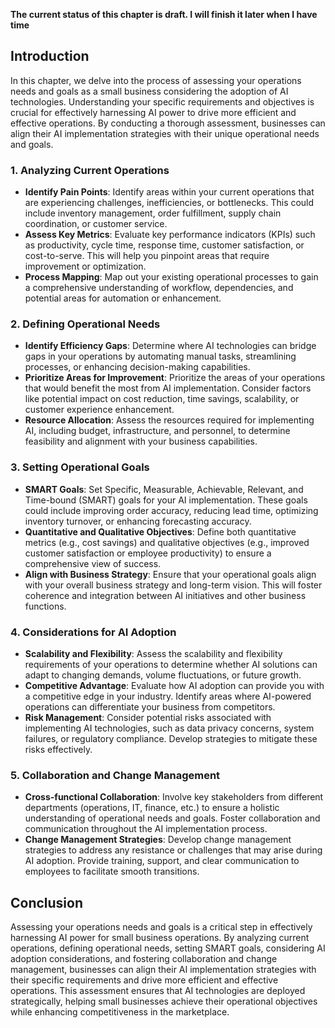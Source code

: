 **The current status of this chapter is draft. I will finish it later when I have time**

Introduction
------------

In this chapter, we delve into the process of assessing your operations needs and goals as a small business considering the adoption of AI technologies. Understanding your specific requirements and objectives is crucial for effectively harnessing AI power to drive more efficient and effective operations. By conducting a thorough assessment, businesses can align their AI implementation strategies with their unique operational needs and goals.

### 1. Analyzing Current Operations

* **Identify Pain Points**: Identify areas within your current operations that are experiencing challenges, inefficiencies, or bottlenecks. This could include inventory management, order fulfillment, supply chain coordination, or customer service.
* **Assess Key Metrics**: Evaluate key performance indicators (KPIs) such as productivity, cycle time, response time, customer satisfaction, or cost-to-serve. This will help you pinpoint areas that require improvement or optimization.
* **Process Mapping**: Map out your existing operational processes to gain a comprehensive understanding of workflow, dependencies, and potential areas for automation or enhancement.

### 2. Defining Operational Needs

* **Identify Efficiency Gaps**: Determine where AI technologies can bridge gaps in your operations by automating manual tasks, streamlining processes, or enhancing decision-making capabilities.
* **Prioritize Areas for Improvement**: Prioritize the areas of your operations that would benefit the most from AI implementation. Consider factors like potential impact on cost reduction, time savings, scalability, or customer experience enhancement.
* **Resource Allocation**: Assess the resources required for implementing AI, including budget, infrastructure, and personnel, to determine feasibility and alignment with your business capabilities.

### 3. Setting Operational Goals

* **SMART Goals**: Set Specific, Measurable, Achievable, Relevant, and Time-bound (SMART) goals for your AI implementation. These goals could include improving order accuracy, reducing lead time, optimizing inventory turnover, or enhancing forecasting accuracy.
* **Quantitative and Qualitative Objectives**: Define both quantitative metrics (e.g., cost savings) and qualitative objectives (e.g., improved customer satisfaction or employee productivity) to ensure a comprehensive view of success.
* **Align with Business Strategy**: Ensure that your operational goals align with your overall business strategy and long-term vision. This will foster coherence and integration between AI initiatives and other business functions.

### 4. Considerations for AI Adoption

* **Scalability and Flexibility**: Assess the scalability and flexibility requirements of your operations to determine whether AI solutions can adapt to changing demands, volume fluctuations, or future growth.
* **Competitive Advantage**: Evaluate how AI adoption can provide you with a competitive edge in your industry. Identify areas where AI-powered operations can differentiate your business from competitors.
* **Risk Management**: Consider potential risks associated with implementing AI technologies, such as data privacy concerns, system failures, or regulatory compliance. Develop strategies to mitigate these risks effectively.

### 5. Collaboration and Change Management

* **Cross-functional Collaboration**: Involve key stakeholders from different departments (operations, IT, finance, etc.) to ensure a holistic understanding of operational needs and goals. Foster collaboration and communication throughout the AI implementation process.
* **Change Management Strategies**: Develop change management strategies to address any resistance or challenges that may arise during AI adoption. Provide training, support, and clear communication to employees to facilitate smooth transitions.

Conclusion
----------

Assessing your operations needs and goals is a critical step in effectively harnessing AI power for small business operations. By analyzing current operations, defining operational needs, setting SMART goals, considering AI adoption considerations, and fostering collaboration and change management, businesses can align their AI implementation strategies with their specific requirements and drive more efficient and effective operations. This assessment ensures that AI technologies are deployed strategically, helping small businesses achieve their operational objectives while enhancing competitiveness in the marketplace.
